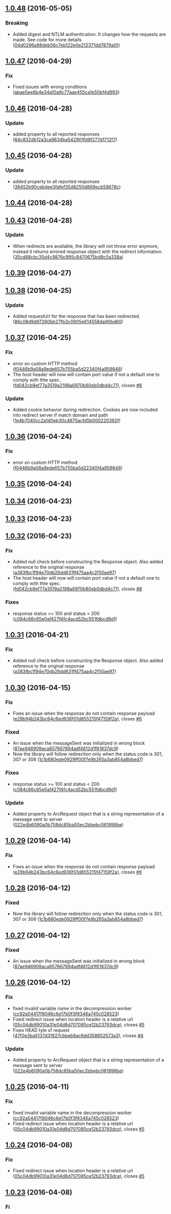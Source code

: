 <a name="1.0.48"></a>
## [1.0.48](https://github.com/jarrodek/socket-fetch/compare/1.0.47...v1.0.48) (2016-05-05)


### Breaking

* Added digest and NTLM authentication. It changes how the requests are made. See code for more details ([04d0296a88deb56c7eb122e0e212371dd7879a0f](https://github.com/jarrodek/socket-fetch/commit/04d0296a88deb56c7eb122e0e212371dd7879a0f))



<a name="1.0.47"></a>
## [1.0.47](https://github.com/jarrodek/socket-fetch/compare/1.0.46...v1.0.47) (2016-04-29)


### Fix

* Fixed issues with wrong conditions ([abae5ee6b4e34a10a9c77aae455ca1e50bf4d993](https://github.com/jarrodek/socket-fetch/commit/abae5ee6b4e34a10a9c77aae455ca1e50bf4d993))



<a name="1.0.46"></a>
## [1.0.46](https://github.com/jarrodek/socket-fetch/compare/1.0.45...v1.0.46) (2016-04-28)


### Update

* added  property to all reported responses ([64c832db12a3ca9634ba542901fd9f277d1712f7](https://github.com/jarrodek/socket-fetch/commit/64c832db12a3ca9634ba542901fd9f277d1712f7))



<a name="1.0.45"></a>
## [1.0.45](https://github.com/jarrodek/socket-fetch/compare/1.0.44...v1.0.45) (2016-04-28)


### Update

* added  property to all reported responses ([38452b90cebdee3fafef35d8250d869ecb58678c](https://github.com/jarrodek/socket-fetch/commit/38452b90cebdee3fafef35d8250d869ecb58678c))



<a name="1.0.44"></a>
## [1.0.44](https://github.com/jarrodek/socket-fetch/compare/1.0.43...v1.0.44) (2016-04-28)




<a name="1.0.43"></a>
## [1.0.43](https://github.com/jarrodek/socket-fetch/compare/1.0.38...v1.0.43) (2016-04-28)


### Update

* When redirects are available, the library will not throw error anymore, instead it returns errored response object with the redirect information. ([35cd88cbc35d4c9876c995c8470675bd8c5a338a](https://github.com/jarrodek/socket-fetch/commit/35cd88cbc35d4c9876c995c8470675bd8c5a338a))



<a name="1.0.39"></a>
## [1.0.39](https://github.com/jarrodek/socket-fetch/compare/1.0.38...v1.0.39) (2016-04-27)

<a name="1.0.38"></a>
## [1.0.38](https://github.com/jarrodek/socket-fetch/compare/1.0.37...v1.0.38) (2016-04-25)


### Update

* Added requestUrl for the response that has been redirected. ([86c08d9d97260bb27fb3c0905e614558da90bd60](https://github.com/jarrodek/socket-fetch/commit/86c08d9d97260bb27fb3c0905e614558da90bd60))



<a name="1.0.37"></a>
## [1.0.37](https://github.com/jarrodek/socket-fetch/compare/1.0.31...v1.0.37) (2016-04-25)


### Fix

* error on custom HTTP method ([f0446b9a08a9ede657b755ba5d22340f4a959848](https://github.com/jarrodek/socket-fetch/commit/f0446b9a08a9ede657b755ba5d22340f4a959848))
* The host header will now will contain port value if not a default one to comply with thte spec.  ([fd042cb9ef77a3519a2198a6970b80eb0dbd4c71](https://github.com/jarrodek/socket-fetch/commit/fd042cb9ef77a3519a2198a6970b80eb0dbd4c71)), closes [#8](https://github.com/jarrodek/socket-fetch/issues/8)

### Update

* Added cookie behavior during redirection. Cookies are now included into redirect server if match domain and path ([1e4b7040cc2a140eb30c4875acfd5b000220392f](https://github.com/jarrodek/socket-fetch/commit/1e4b7040cc2a140eb30c4875acfd5b000220392f))


<a name="1.0.36"></a>
## [1.0.36](https://github.com/jarrodek/socket-fetch/compare/1.0.35...v1.0.36) (2016-04-24)


### Fix

* error on custom HTTP method ([f0446b9a08a9ede657b755ba5d22340f4a959848](https://github.com/jarrodek/socket-fetch/commit/f0446b9a08a9ede657b755ba5d22340f4a959848))



<a name="1.0.35"></a>
## [1.0.35](https://github.com/jarrodek/socket-fetch/compare/1.0.34...v1.0.35) (2016-04-24)




<a name="1.0.34"></a>
## [1.0.34](https://github.com/jarrodek/socket-fetch/compare/1.0.33...v1.0.34) (2016-04-23)




<a name="1.0.33"></a>
## [1.0.33](https://github.com/jarrodek/socket-fetch/compare/1.0.32...v1.0.33) (2016-04-23)




<a name="1.0.32"></a>
## [1.0.32](https://github.com/jarrodek/socket-fetch/compare/1.0.29...v1.0.32) (2016-04-23)


### Fix

* Added null check before constructing the Response object. Also added reference to the original response ([a383fbc1f94e70db26dd631ff475aa4c2f50ae97](https://github.com/jarrodek/socket-fetch/commit/a383fbc1f94e70db26dd631ff475aa4c2f50ae97))
* The host header will now will contain port value if not a default one to comply with thte spec.  ([fd042cb9ef77a3519a2198a6970b80eb0dbd4c71](https://github.com/jarrodek/socket-fetch/commit/fd042cb9ef77a3519a2198a6970b80eb0dbd4c71)), closes [#8](https://github.com/jarrodek/socket-fetch/issues/8)

### Fixes

* response status >= 100 and status < 200 ([c084c66c65e0af427f4fc4acd52bc551fdbcd9d1](https://github.com/jarrodek/socket-fetch/commit/c084c66c65e0af427f4fc4acd52bc551fdbcd9d1))



<a name="1.0.31"></a>
## [1.0.31](https://github.com/jarrodek/socket-fetch/compare/1.0.30...v1.0.31) (2016-04-21)


### Fix

* Added null check before constructing the Response object. Also added reference to the original response ([a383fbc1f94e70db26dd631ff475aa4c2f50ae97](https://github.com/jarrodek/socket-fetch/commit/a383fbc1f94e70db26dd631ff475aa4c2f50ae97))



<a name="1.0.30"></a>
## [1.0.30](https://github.com/jarrodek/socket-fetch/compare/1.0.25...v1.0.30) (2016-04-15)


### Fix

* Fixes an issue when the response do not contain response payload  ([e29b94b243bc64c6ed936f01d855215f47159f2a](https://github.com/jarrodek/socket-fetch/commit/e29b94b243bc64c6ed936f01d855215f47159f2a)), closes [#6](https://github.com/jarrodek/socket-fetch/issues/6)

### Fixed

* An issue when the messageSent was initialized in wrong block ([87ae946909aca857667894adf4812d1f61837dc9](https://github.com/jarrodek/socket-fetch/commit/87ae946909aca857667894adf4812d1f61837dc9))
* Now the library will follow redirection only when the status code is 301, 307 or 308 ([1c1b680ede0929ff00f7e9b265a3ab854a8bbed7](https://github.com/jarrodek/socket-fetch/commit/1c1b680ede0929ff00f7e9b265a3ab854a8bbed7))

### Fixes

* response status >= 100 and status < 200 ([c084c66c65e0af427f4fc4acd52bc551fdbcd9d1](https://github.com/jarrodek/socket-fetch/commit/c084c66c65e0af427f4fc4acd52bc551fdbcd9d1))

### Update

* Added  property to ArcRequest object that is a string representation of a message sent to server ([022e4b6090a0b758dc85ba50ec2bbebc061998be](https://github.com/jarrodek/socket-fetch/commit/022e4b6090a0b758dc85ba50ec2bbebc061998be))



<a name="1.0.29"></a>
## [1.0.29](https://github.com/jarrodek/socket-fetch/compare/1.0.28...v1.0.29) (2016-04-14)


### Fix

* Fixes an issue when the response do not contain response payload  ([e29b94b243bc64c6ed936f01d855215f47159f2a](https://github.com/jarrodek/socket-fetch/commit/e29b94b243bc64c6ed936f01d855215f47159f2a)), closes [#6](https://github.com/jarrodek/socket-fetch/issues/6)



<a name="1.0.28"></a>
## [1.0.28](https://github.com/jarrodek/socket-fetch/compare/1.0.27...v1.0.28) (2016-04-12)


### Fixed

* Now the library will follow redirection only when the status code is 301, 307 or 308 ([1c1b680ede0929ff00f7e9b265a3ab854a8bbed7](https://github.com/jarrodek/socket-fetch/commit/1c1b680ede0929ff00f7e9b265a3ab854a8bbed7))



<a name="1.0.27"></a>
## [1.0.27](https://github.com/jarrodek/socket-fetch/compare/1.0.26...v1.0.27) (2016-04-12)


### Fixed

* An issue when the messageSent was initialized in wrong block ([87ae946909aca857667894adf4812d1f61837dc9](https://github.com/jarrodek/socket-fetch/commit/87ae946909aca857667894adf4812d1f61837dc9))



<a name="1.0.26"></a>
## [1.0.26](https://github.com/jarrodek/socket-fetch/compare/1.0.19...v1.0.26) (2016-04-12)


### Fix

* fixed invalid variable name in the decompression worker ([cc92a54417f8046c6e17b0f3f9346a745c028523](https://github.com/jarrodek/socket-fetch/commit/cc92a54417f8046c6e17b0f3f9346a745c028523))
* Fixed redirect issue when location header is a relative url  ([05c04db99010a31e04d8d707085ce12b23793dce](https://github.com/jarrodek/socket-fetch/commit/05c04db99010a31e04d8d707085ce12b23793dce)), closes [#5](https://github.com/jarrodek/socket-fetch/issues/5)
* Fixes HEAD tyle of request  ([47f0e3ba5137d31827cbbeb8ac6dd358852573a3](https://github.com/jarrodek/socket-fetch/commit/47f0e3ba5137d31827cbbeb8ac6dd358852573a3)), closes [#4](https://github.com/jarrodek/socket-fetch/issues/4)

### Update

* Added  property to ArcRequest object that is a string representation of a message sent to server ([022e4b6090a0b758dc85ba50ec2bbebc061998be](https://github.com/jarrodek/socket-fetch/commit/022e4b6090a0b758dc85ba50ec2bbebc061998be))



<a name="1.0.25"></a>
## [1.0.25](https://github.com/jarrodek/socket-fetch/compare/1.0.21...v1.0.25) (2016-04-11)


### Fix

* fixed invalid variable name in the decompression worker ([cc92a54417f8046c6e17b0f3f9346a745c028523](https://github.com/jarrodek/socket-fetch/commit/cc92a54417f8046c6e17b0f3f9346a745c028523))
* Fixed redirect issue when location header is a relative url  ([05c04db99010a31e04d8d707085ce12b23793dce](https://github.com/jarrodek/socket-fetch/commit/05c04db99010a31e04d8d707085ce12b23793dce)), closes [#5](https://github.com/jarrodek/socket-fetch/issues/5)



<a name="1.0.24"></a>
## [1.0.24](https://github.com/jarrodek/socket-fetch/compare/1.0.21...v1.0.24) (2016-04-08)


### Fix

* Fixed redirect issue when location header is a relative url  ([05c04db99010a31e04d8d707085ce12b23793dce](https://github.com/jarrodek/socket-fetch/commit/05c04db99010a31e04d8d707085ce12b23793dce)), closes [#5](https://github.com/jarrodek/socket-fetch/issues/5)



<a name="1.0.23"></a>
## [1.0.23](https://github.com/jarrodek/socket-fetch/compare/1.0.21...v1.0.23) (2016-04-08)


### Fi